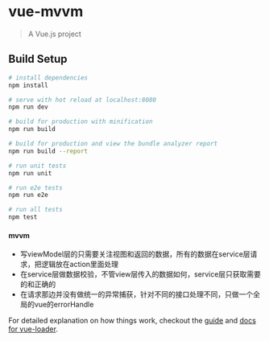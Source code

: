 # vue-mvvm

> A Vue.js project

## Build Setup

``` bash
# install dependencies
npm install

# serve with hot reload at localhost:8080
npm run dev

# build for production with minification
npm run build

# build for production and view the bundle analyzer report
npm run build --report

# run unit tests
npm run unit

# run e2e tests
npm run e2e

# run all tests
npm test
```

#### mvvm
- 写viewModel层的只需要关注视图和返回的数据，所有的数据在service层请求，把逻辑放在action里面处理
- 在service层做数据校验，不管view层传入的数据如何，service层只获取需要的和正确的
- 在请求那边并没有做统一的异常捕获，针对不同的接口处理不同，只做一个全局的vue的errorHandle

For detailed explanation on how things work, checkout the [guide](http://vuejs-templates.github.io/webpack/) and [docs for vue-loader](http://vuejs.github.io/vue-loader).
